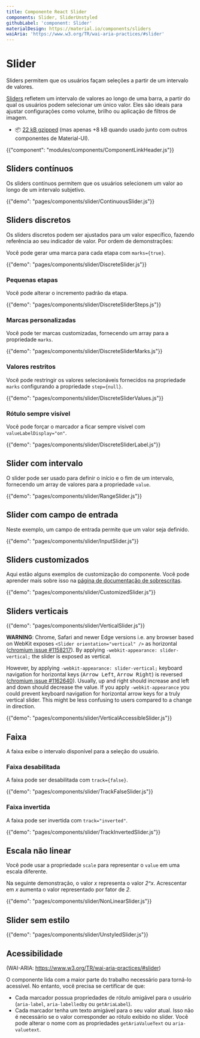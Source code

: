 ```yaml
---
title: Componente React Slider
components: Slider, SliderUnstyled
githubLabel: 'component: Slider'
materialDesign: https://material.io/components/sliders
waiAria: 'https://www.w3.org/TR/wai-aria-practices/#slider'
---
```


# Slider

<p class="description">Sliders permitem que os usuários façam seleções a partir de um intervalo de valores.</p>

[Sliders](https://material.io/design/components/sliders.html) refletem um intervalo de valores ao longo de uma barra, a partir do qual os usuários podem selecionar um único valor. Eles são ideais para ajustar configurações como volume, brilho ou aplicação de filtros de imagem.

- 📦 [22 kB gzipped](/size-snapshot) (mas apenas +8 kB quando usado junto com outros componentes de Material-UI).

{{"component": "modules/components/ComponentLinkHeader.js"}}

## Sliders contínuos

Os sliders contínuos permitem que os usuários selecionem um valor ao longo de um intervalo subjetivo.

{{"demo": "pages/components/slider/ContinuousSlider.js"}}

## Sliders discretos

Os sliders discretos podem ser ajustados para um valor específico, fazendo referência ao seu indicador de valor. Por ordem de demonstrações:

Você pode gerar uma marca para cada etapa com `marks={true}`.

{{"demo": "pages/components/slider/DiscreteSlider.js"}}

### Pequenas etapas

Você pode alterar o incremento padrão da etapa.

{{"demo": "pages/components/slider/DiscreteSliderSteps.js"}}

### Marcas personalizadas

Você pode ter marcas customizadas, fornecendo um array para a propriedade `marks`.

{{"demo": "pages/components/slider/DiscreteSliderMarks.js"}}

### Valores restritos

Você pode restringir os valores selecionáveis fornecidos na propriedade `marks` configurando a propriedade `step={null}`.

{{"demo": "pages/components/slider/DiscreteSliderValues.js"}}

### Rótulo sempre visível

Você pode forçar o marcador a ficar sempre visível com `valueLabelDisplay="on"`.

{{"demo": "pages/components/slider/DiscreteSliderLabel.js"}}

## Slider com intervalo

O slider pode ser usado para definir o início e o fim de um intervalo, fornecendo um array de valores para a propriedade `value`.

{{"demo": "pages/components/slider/RangeSlider.js"}}

## Slider com campo de entrada

Neste exemplo, um campo de entrada permite que um valor seja definido.

{{"demo": "pages/components/slider/InputSlider.js"}}

## Sliders customizados

Aqui estão alguns exemplos de customização do componente. Você pode aprender mais sobre isso na [página de documentação de sobrescritas](/customization/how-to-customize/).

{{"demo": "pages/components/slider/CustomizedSlider.js"}}

## Sliders verticais

{{"demo": "pages/components/slider/VerticalSlider.js"}}

**WARNING**: Chrome, Safari and newer Edge versions i.e. any browser based on WebKit exposes `<Slider orientation="vertical" />` as horizontal ([chromium issue #1158217](https://bugs.chromium.org/p/chromium/issues/detail?id=1158217)). By applying `-webkit-appearance: slider-vertical;` the slider is exposed as vertical.

However, by applying `-webkit-appearance: slider-vertical;` keyboard navigation for horizontal keys (<kbd class="key">Arrow Left</kbd>, <kbd class="key">Arrow Right</kbd>) is reversed ([chromium issue #1162640](https://bugs.chromium.org/p/chromium/issues/detail?id=1162640)). Usually, up and right should increase and left and down should decrease the value. If you apply `-webkit-appearance` you could prevent keyboard navigation for horizontal arrow keys for a truly vertical slider. This might be less confusing to users compared to a change in direction.

{{"demo": "pages/components/slider/VerticalAccessibleSlider.js"}}

## Faixa

A faixa exibe o intervalo disponível para a seleção do usuário.

### Faixa desabilitada

A faixa pode ser desabilitada com `track={false}`.

{{"demo": "pages/components/slider/TrackFalseSlider.js"}}

### Faixa invertida

A faixa pode ser invertida com `track="inverted"`.

{{"demo": "pages/components/slider/TrackInvertedSlider.js"}}

## Escala não linear

Você pode usar a propriedade `scale` para representar o `value` em uma escala diferente.

Na seguinte demonstração, o valor _x_ representa o valor _2^x_. Acrescentar em _x_ aumenta o valor representado por fator de  _2_.

{{"demo": "pages/components/slider/NonLinearSlider.js"}}

## Slider sem estilo

{{"demo": "pages/components/slider/UnstyledSlider.js"}}

## Acessibilidade

(WAI-ARIA: https://www.w3.org/TR/wai-aria-practices/#slider)

O componente lida com a maior parte do trabalho necessário para torná-lo acessível. No entanto, você precisa se certificar de que:

- Cada marcador possua propriedades de rótulo amigável para o usuário (`aria-label`, `aria-labelledby` ou `getAriaLabel`).
- Cada marcador tenha um texto amigável para o seu valor atual. Isso não é necessário se o valor corresponder ao rótulo exibido no slider. Você pode alterar o nome com as propriedades `getAriaValueText` ou `aria-valuetext`.
